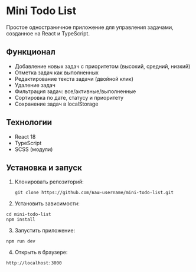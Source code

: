 # Mini Todo List

Простое одностраничное приложение для управления задачами, созданное на React и TypeScript.

## Функционал

- Добавление новых задач с приоритетом (высокий, средний, низкий)
- Отметка задач как выполненных
- Редактирование текста задачи (двойной клик)
- Удаление задач
- Фильтрация задач: все/активные/выполненные
- Сортировка по дате, статусу и приоритету
- Сохранение задач в localStorage

## Технологии

- React 18
- TypeScript
- SCSS (модули)

## Установка и запуск

1. Клонировать репозиторий:
   ```
   git clone https://github.com/ваш-username/mini-todo-list.git
   ```

2. Установить зависимости:
```
cd mini-todo-list
npm install
```
3. Запустить приложение:
```
npm run dev
```
4. Открыть в браузере: 
```
http://localhost:3000
```